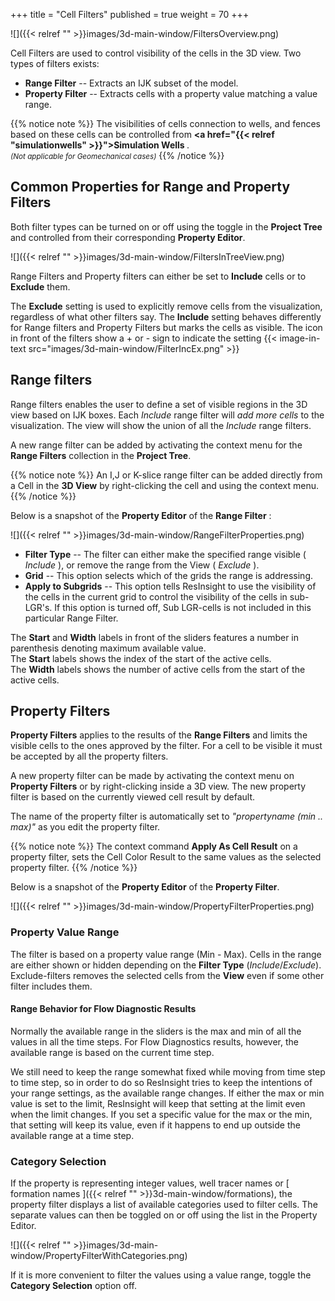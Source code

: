 +++
title = "Cell Filters"
published = true
weight = 70
+++

![]({{< relref "" >}}images/3d-main-window/FiltersOverview.png)

Cell Filters are used to control visibility of the cells in the 3D view. Two types of filters exists:

- **Range Filter** -- Extracts an IJK subset of the model.
- **Property Filter** -- Extracts cells with a property value matching a value range.

{{% notice note %}}
The visibilities of cells connection to wells, and fences based on these cells can be controlled from <b> <a href="{{< relref "simulationwells" >}}">Simulation Wells</a> </b>.<br> 
<small><i>(Not applicable for Geomechanical cases)</i></small>
{{% /notice %}}

## Common Properties for Range and Property Filters

Both filter types can be turned on or off using the toggle in the **Project Tree** and controlled from their corresponding **Property Editor**.

![]({{< relref "" >}}images/3d-main-window/FiltersInTreeView.png)

Range Filters and Property filters can either be set to **Include** cells or to **Exclude** them. 

The **Exclude** setting is used to explicitly remove cells from the visualization, regardless of what other filters say. 
The **Include** setting behaves differently for Range filters and Property Filters but marks the cells as visible.
The icon in front of the filters show a + or - sign to indicate the setting {{< image-in-text src="images/3d-main-window/FilterIncEx.png" >}}

## Range filters

Range filters enables the user to define a set of visible regions in the 3D view based on IJK boxes.
Each *Include* range filter will *add more cells* to the visualization. The view will show the union of all the *Include* range filters.

A new range filter can be added by activating the context menu for the **Range Filters** collection in the **Project Tree**. 

{{% notice note %}}
An I,J or K-slice range filter can be added directly from a Cell in the <b>3D View</b> by right-clicking the cell and using the context menu. 
{{% /notice %}}

Below is a snapshot of the **Property Editor** of the **Range Filter** :

![]({{< relref "" >}}images/3d-main-window/RangeFilterProperties.png)

 - **Filter Type** -- The filter can either make the specified range visible ( *Include* ), or remove the range from the View ( *Exclude* ).
 - **Grid** --  This option selects which of the grids the range is addressing.
 - **Apply to Subgrids** -- This option tells ResInsight to use the visibility of the cells in the current grid to control the visibility of the cells in sub-LGR's. If this option is turned off, Sub LGR-cells is not included in this particular Range Filter.  
 
The **Start** and **Width** labels in front of the sliders features a number in parenthesis denoting maximum available value.<br>
The **Start** labels shows the index of the start of the active cells.<br>
The **Width** labels shows the number of active cells from the start of the active cells.

## Property Filters

**Property Filters** applies to the results of the **Range Filters** and limits the visible cells to the ones approved by the filter. For a cell to be visible it must be accepted by all the property filters. 

A new property filter can be made by activating the context menu on **Property Filters** or by right-clicking inside a 3D view. The new property filter is based on the currently viewed cell result by default. 

The name of the property filter is automatically set to *"propertyname (min .. max)"* as you edit the property filter.

{{% notice note %}}
The context command <b>Apply As Cell Result</b> on a property filter, sets the Cell Color Result to the same values as the selected property filter.
{{% /notice %}}

Below is a snapshot of the **Property Editor** of the **Property Filter**.
  
![]({{< relref "" >}}images/3d-main-window/PropertyFilterProperties.png)

### Property Value Range
The filter is based on a property value range (Min - Max). Cells in the range are either shown or hidden depending on the **Filter Type** (*Include*/*Exclude*). Exclude-filters removes the selected cells from the **View** even if some other filter includes them.

#### Range Behavior for Flow Diagnostic Results
Normally the available range in the sliders is the max and min of all the values in all the time steps. For Flow Diagnostics results, however, the available range is based on the current time step. 

We still need to keep the range somewhat fixed while moving from time step to time step, so in order to do so ResInsight tries to keep the intentions of your range settings, as the available range changes. If either the max or min value is set to the limit, ResInsight will keep that setting at the limit even when the limit changes. If you set a specific value for the max or the min, that setting will keep its value, even if it happens to end up outside the available range at a time step.   

### Category Selection
If the property is representing integer values, well tracer names or [ formation names ]({{< relref "" >}}3d-main-window/formations), the property filter displays a list of available categories used to filter cells. The separate values can then be toggled on or off using the list in the Property Editor.

![]({{< relref "" >}}images/3d-main-window/PropertyFilterWithCategories.png)

If it is more convenient to filter the values using a value range, toggle the **Category Selection** option off.

